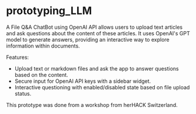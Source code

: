 # prototyping_LLM

A File Q&A ChatBot using OpenAI API allows users to upload text articles and ask questions about the content of these articles. It uses OpenAI's GPT model to generate answers, providing an interactive way to explore information within documents.

Features:
- Upload text or markdown files and ask the app to answer questions based on the content.
- Secure input for OpenAI API keys with a sidebar widget.
- Interactive questioning with enabled/disabled state based on file upload status.

This prototype was done from a workshop from herHACK Switzerland.
